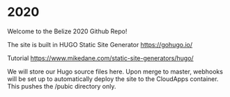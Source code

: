 # 2020
Welcome to the Belize 2020 Github Repo!  

The site is built in HUGO Static Site Generator
https://gohugo.io/


Tutorial
https://www.mikedane.com/static-site-generators/hugo/

We will store our Hugo source files here.  Upon merge to master, webhooks will be set up to automatically deploy the site to the CloudApps container.  This pushes the /pubic directory only.
